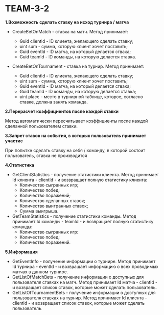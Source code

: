 # TEAM-3-2

**1.Возможность сделать ставку на исход турнира / матча**
  
  - CreateBetOnMatch - ставка на матч. 
  Метод принимает: 
    - Guid clientId - ID клиента, желающего сделать ставку; 
    - uint sum - сумма, которую клиент хочет поставить; 
    - Guid eventId - ID матча, на который делается ствака; 
    - Guid teamId - ID команды, на которую делается ставка.
    
  - CreateBetOnTournament - ставка на турнир. 
  Метод принимает: 
    - Guid clientId - ID клиента, желающего сделать ставку; 
    - uint sum - сумма, которую клиент хочет поставить; 
    - Guid eventId - ID матча, на который делается ствака; 
    - Guid teamId - ID команды, на которую делается ставка;
    - uint place - место в турнирной таблице, которое, согласно ставке, должна занять команда.
  

**2.Перерасчет коэффициентов после каждой ставки**

Метод автоматически пересчитывает коэффициенты после каждой сделанной пользователем ставки.

**3.Запрет ставок на события, в которых пользователь принимает участие**

При попытке сделать ставку на себя / команду, в которой состоит пользователь, ставка не производится 

**4.Статистика**
  - GetClientStatistics - получение статистики клиента. Метод принимает Id клиента - clientId - и возвращает полную статистику клиента:
    - Количество сыгранных игр;
    - Количество побед;
    - Количество поражений;
    - Количество сделанных ставок;
    - Количество выигранных ставок;
    - Сумма выигрыша.
  - GetTeamStatistics - получение статистики команды. Метод принимает Id команды - teamId - и возвращает полную статистику команды:
    - Количество сыгранных игр:
    - Количество побед;
    - Количество поражений.

**5.Информация**
  - GetEventInfo - получение информации о турнире. Метод принимает Id турнира - eventId - и возвращает информацию о всех проводимых матчах в данном турнире.
  - GetListOfMatchBets - получение информации о доступных для пользователя ставках на матч. Метод принимает Id матча - clientId - и возвращает список ставок, которые может сделать пользователь.
  - GetListOfTournamentBets - получение информации о доступных для пользователя ставках на турнир. Метод принимает Id клиента - clientId - и возвращает список ставок, которые может сделать пользователь.
